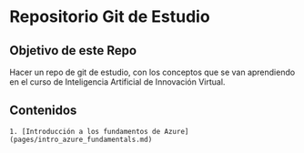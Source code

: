 

# Repositorio Git de Estudio

## Objetivo de este Repo

Hacer un repo de git de estudio, con los conceptos
que se van aprendiendo en el curso de Inteligencia Artificial de Innovación Virtual. 

## Contenidos
    1. [Introducción a los fundamentos de Azure](pages/intro_azure_fundamentals.md)